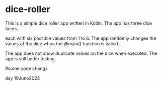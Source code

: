 # dice-roller

This is a simple dice roller app written in Kotlin. The app has three dice faces.

each with six possible values from 1 to 6. The app randomly changes the values of the dice when the @main() function is called. 

The app does not show duplicate values on the dice when executed. The app is still under testing.


#some code changs 

day 19June2023

